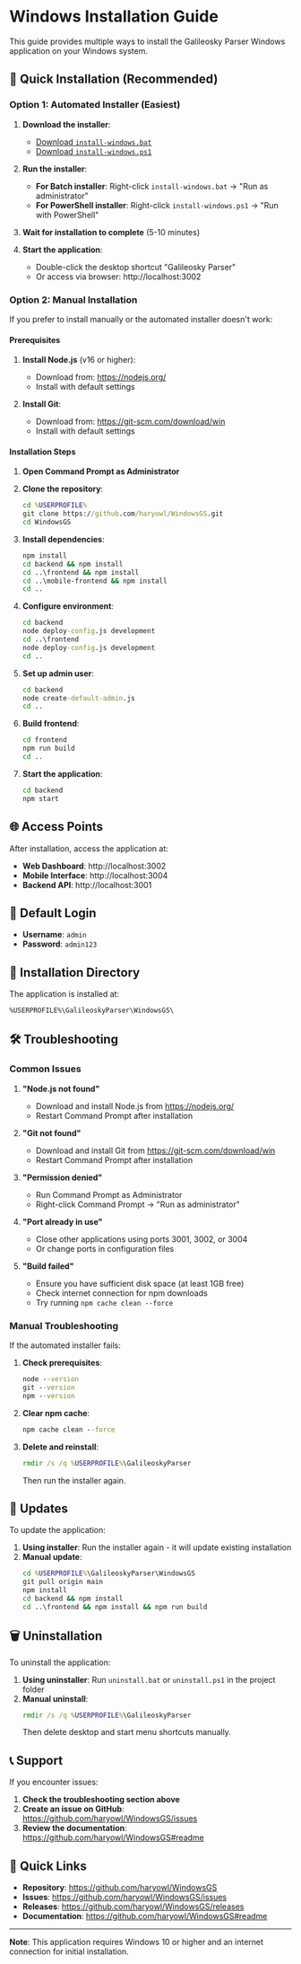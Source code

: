 # Windows Installation Guide

This guide provides multiple ways to install the Galileosky Parser Windows application on your Windows system.

## 🚀 Quick Installation (Recommended)

### Option 1: Automated Installer (Easiest)

1. **Download the installer**:
   - [Download `install-windows.bat`](https://raw.githubusercontent.com/haryowl/WindowsGS/main/install-windows.bat)
   - [Download `install-windows.ps1`](https://raw.githubusercontent.com/haryowl/WindowsGS/main/install-windows.ps1)

2. **Run the installer**:
   - **For Batch installer**: Right-click `install-windows.bat` → "Run as administrator"
   - **For PowerShell installer**: Right-click `install-windows.ps1` → "Run with PowerShell"

3. **Wait for installation to complete** (5-10 minutes)

4. **Start the application**:
   - Double-click the desktop shortcut "Galileosky Parser"
   - Or access via browser: http://localhost:3002

### Option 2: Manual Installation

If you prefer to install manually or the automated installer doesn't work:

#### Prerequisites

1. **Install Node.js** (v16 or higher):
   - Download from: https://nodejs.org/
   - Install with default settings

2. **Install Git**:
   - Download from: https://git-scm.com/download/win
   - Install with default settings

#### Installation Steps

1. **Open Command Prompt as Administrator**

2. **Clone the repository**:
   ```cmd
   cd %USERPROFILE%
   git clone https://github.com/haryowl/WindowsGS.git
   cd WindowsGS
   ```

3. **Install dependencies**:
   ```cmd
   npm install
   cd backend && npm install
   cd ..\frontend && npm install
   cd ..\mobile-frontend && npm install
   cd ..
   ```

4. **Configure environment**:
   ```cmd
   cd backend
   node deploy-config.js development
   cd ..\frontend
   node deploy-config.js development
   cd ..
   ```

5. **Set up admin user**:
   ```cmd
   cd backend
   node create-default-admin.js
   cd ..
   ```

6. **Build frontend**:
   ```cmd
   cd frontend
   npm run build
   cd ..
   ```

7. **Start the application**:
   ```cmd
   cd backend
   npm start
   ```

## 🌐 Access Points

After installation, access the application at:

- **Web Dashboard**: http://localhost:3002
- **Mobile Interface**: http://localhost:3004
- **Backend API**: http://localhost:3001

## 🔐 Default Login

- **Username**: `admin`
- **Password**: `admin123`

## 📁 Installation Directory

The application is installed at:
```
%USERPROFILE%\GalileoskyParser\WindowsGS\
```

## 🛠️ Troubleshooting

### Common Issues

1. **"Node.js not found"**
   - Download and install Node.js from https://nodejs.org/
   - Restart Command Prompt after installation

2. **"Git not found"**
   - Download and install Git from https://git-scm.com/download/win
   - Restart Command Prompt after installation

3. **"Permission denied"**
   - Run Command Prompt as Administrator
   - Right-click Command Prompt → "Run as administrator"

4. **"Port already in use"**
   - Close other applications using ports 3001, 3002, or 3004
   - Or change ports in configuration files

5. **"Build failed"**
   - Ensure you have sufficient disk space (at least 1GB free)
   - Check internet connection for npm downloads
   - Try running `npm cache clean --force`

### Manual Troubleshooting

If the automated installer fails:

1. **Check prerequisites**:
   ```cmd
   node --version
   git --version
   npm --version
   ```

2. **Clear npm cache**:
   ```cmd
   npm cache clean --force
   ```

3. **Delete and reinstall**:
   ```cmd
   rmdir /s /q %USERPROFILE%\GalileoskyParser
   ```
   Then run the installer again.

## 🔄 Updates

To update the application:

1. **Using installer**: Run the installer again - it will update existing installation
2. **Manual update**:
   ```cmd
   cd %USERPROFILE%\GalileoskyParser\WindowsGS
   git pull origin main
   npm install
   cd backend && npm install
   cd ..\frontend && npm install && npm run build
   ```

## 🗑️ Uninstallation

To uninstall the application:

1. **Using uninstaller**: Run `uninstall.bat` or `uninstall.ps1` in the project folder
2. **Manual uninstall**:
   ```cmd
   rmdir /s /q %USERPROFILE%\GalileoskyParser
   ```
   Then delete desktop and start menu shortcuts manually.

## 📞 Support

If you encounter issues:

1. **Check the troubleshooting section above**
2. **Create an issue on GitHub**: https://github.com/haryowl/WindowsGS/issues
3. **Review the documentation**: https://github.com/haryowl/WindowsGS#readme

## 🔗 Quick Links

- **Repository**: https://github.com/haryowl/WindowsGS
- **Issues**: https://github.com/haryowl/WindowsGS/issues
- **Releases**: https://github.com/haryowl/WindowsGS/releases
- **Documentation**: https://github.com/haryowl/WindowsGS#readme

---

**Note**: This application requires Windows 10 or higher and an internet connection for initial installation. 
